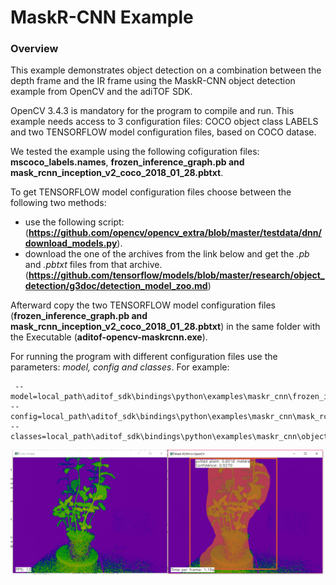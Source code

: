 # MaskR-CNN Example

### Overview
This example  demonstrates object detection on a combination between the depth frame and the IR frame using the MaskR-CNN object detection example from OpenCV and the adiTOF SDK.

OpenCV 3.4.3 is mandatory for the program to compile and run.
This example needs access to 3 configuration files: COCO object class LABELS and two TENSORFLOW model configuration files, based on COCO datase. 

We tested the example using the following cofiguration files: **mscoco_labels.names**, **frozen_inference_graph.pb and mask_rcnn_inception_v2_coco_2018_01_28.pbtxt**. 

To get TENSORFLOW  model configuration files choose between the following two methods:
* use the  following script:
(**https://github.com/opencv/opencv_extra/blob/master/testdata/dnn/download_models.py**). 
* download the one of the archives from the link below and get the *.pb* and *.pbtxt* files from that archive.
(**https://github.com/tensorflow/models/blob/master/research/object_detection/g3doc/detection_model_zoo.md**)

Afterward copy the two TENSORFLOW model configuration files (**frozen_inference_graph.pb and mask_rcnn_inception_v2_coco_2018_01_28.pbtxt**) in the same folder with the Executable (**aditof-opencv-maskrcnn.exe**). 

For running the program with different configuration files use the parameters: *model, config and classes*. 
For example:
```console
 --model=local_path\aditof_sdk\bindings\python\examples\maskr_cnn\frozen_inference_graph.pb --config=local_path\aditof_sdk\bindings\python\examples\maskr_cnn\mask_rcnn_inception_v2_coco_2018_01_28.pbtxt --classes=local_path\aditof_sdk\bindings\python\examples\maskr_cnn\object_detection_classes_coco.txt
```

![Display Image](/doc/img/maskrcnn_cpp.png) 
